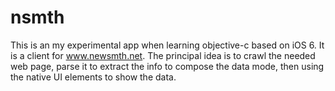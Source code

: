 # nsmth

This is an my experimental app when learning objective-c based on iOS 6.
It is a client for www.newsmth.net.
The principal idea is to crawl the needed web page, parse it to extract the info to compose the data mode, then using the native UI elements to show the data.

